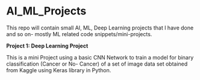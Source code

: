 # AI_ML_Projects

This repo will contain small AI, ML, Deep Learning projects that I have done and so on- mostly ML related code snippets/mini-projects.


**Project 1: Deep Learning Project**

This is a mini Project using a basic CNN Network to train a model for binary classification (Cancer or No- Cancer) of a set of image data set obtained from Kaggle using Keras library in Python.
